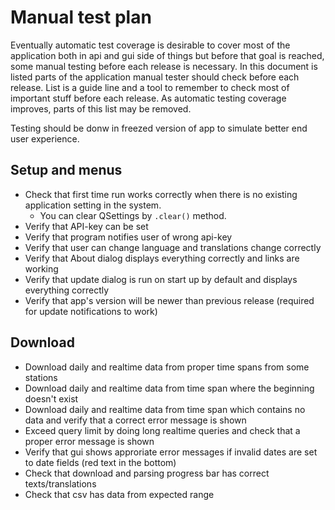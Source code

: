 # Manual test plan
Eventually automatic test coverage is desirable to cover most of the application both in api and gui side of things but before that
goal is reached, some manual testing before each release is necessary. In this document is listed parts of the application manual tester should check
before each release. List is a guide line and a tool to remember to check most of important stuff before each release. As automatic testing coverage
improves, parts of this list may be removed.

Testing should be donw in freezed version of app to simulate better end user experience.

## Setup and menus
* Check that first time run works correctly when there is no existing application setting in the system.
	* You can clear QSettings by `.clear()` method.
* Verify that API-key can be set
* Verify that program notifies user of wrong api-key
* Verify that user can change language and translations change correctly
* Verify that About dialog displays everything correctly and links are working
* Verify that update dialog is run on start up by default and displays everything correctly
* Verify that app's version will be newer than previous release (required for update notifications to work)

## Download
* Download daily and realtime data from proper time spans from some stations
* Download daily and realtime data from time span where the beginning doesn't exist
* Download daily and realtime data from time span which contains no data and verify that a correct error message is shown
* Exceed query limit by doing long realtime queries and check that a proper error message is shown
* Verify that gui shows approriate error messages if invalid dates are set to date fields (red text in the bottom)
* Check that download and parsing progress bar has correct texts/translations
* Check that csv has data from expected range

